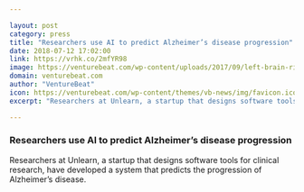 ```yaml
---

layout: post
category: press
title: "Researchers use AI to predict Alzheimer’s disease progression"
date: 2018-07-12 17:02:00
link: https://vrhk.co/2mfYR98
image: https://venturebeat.com/wp-content/uploads/2017/09/left-brain-right-brain-e1508090211739.jpg?fit=1200%2C858&strip=all
domain: venturebeat.com
author: "VentureBeat"
icon: https://venturebeat.com/wp-content/themes/vb-news/img/favicon.ico
excerpt: "Researchers at Unlearn, a startup that designs software tools for clinical research, have developed a system that predicts the progression of Alzheimer’s disease."

---
```


### Researchers use AI to predict Alzheimer’s disease progression

Researchers at Unlearn, a startup that designs software tools for clinical research, have developed a system that predicts the progression of Alzheimer’s disease.